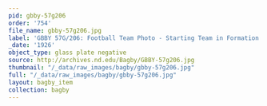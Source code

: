 ```yaml
---
pid: gbby-57g206
order: '754'
file_name: gbby-57g206.jpg
label: 'GBBY 57G/206: Football Team Photo - Starting Team in Formation - 1926'
_date: '1926'
object_type: glass plate negative
source: http://archives.nd.edu/Bagby/GBBY-57g206.jpg
thumbnail: "/_data/raw_images/bagby/gbby-57g206.jpg"
full: "/_data/raw_images/bagby/gbby-57g206.jpg"
layout: bagby_item
collection: bagby
---
```

